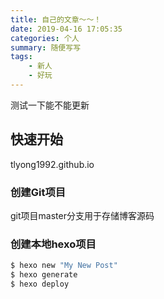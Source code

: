 ```yaml
---
title: 自己的文章～～！
date: 2019-04-16 17:05:35
categories: 个人
summary: 随便写写
tags:
    - 新人
    - 好玩
---
```

测试一下能不能更新

## 快速开始

tlyong1992.github.io

###  创建Git项目

git项目master分支用于存储博客源码

### 创建本地hexo项目

``` bash
$ hexo new "My New Post"
$ hexo generate
$ hexo deploy
```